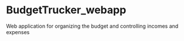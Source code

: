 # BudgetTrucker_webapp
Web application for organizing the budget and controlling incomes and expenses
